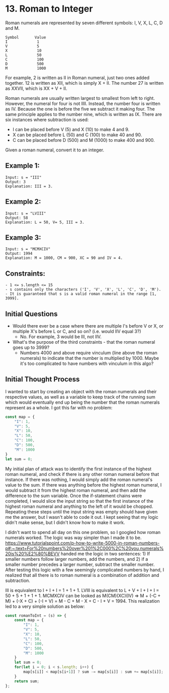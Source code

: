 # 13. Roman to Integer
Roman numerals are represented by seven different symbols: I, V, X, L, C, D and M.
```
Symbol       Value
I             1
V             5
X             10
L             50
C             100
D             500
M             1000
```
For example, 2 is written as II in Roman numeral, just two ones added together. 12 is written as XII, which is simply X + II. The number 27 is written as XXVII, which is XX + V + II.

Roman numerals are usually written largest to smallest from left to right. However, the numeral for four is not IIII. Instead, the number four is written as IV. Because the one is before the five we subtract it making four. The same principle applies to the number nine, which is written as IX. There are six instances where subtraction is used:

- I can be placed before V (5) and X (10) to make 4 and 9. 
- X can be placed before L (50) and C (100) to make 40 and 90. 
- C can be placed before D (500) and M (1000) to make 400 and 900.

Given a roman numeral, convert it to an integer.

## Example 1: 
```
Input: s = "III"
Output: 3
Explanation: III = 3.
```

## Example 2: 
```
Input: s = "LVIII"
Output: 58
Explanation: L = 50, V= 5, III = 3.
```

## Example 3: 
```
Input: s = "MCMXCIV"
Output: 1994
Explanation: M = 1000, CM = 900, XC = 90 and IV = 4.
```

## Constraints: 
```
- 1 <= s.length <= 15
- s contains only the characters ('I', 'V', 'X', 'L', 'C', 'D', 'M').
- It is guaranteed that s is a valid roman numeral in the range [1, 3999].
```

## Initial Questions
- Would there ever be a case where there are multiple I's before V or X, or multiple X's before L or C, and so on? (i.e. would IIV equal 3?) 
  - No. For example, 3 would be III, not IIV. 
- What's the purpose of the third constraints - that the roman numeral goes up to 3999? 
  - Numbers 4000 and above require vinculum (line above the roman numerals) to indicate that the number is multiplied by 1000. Maybe it's too complicated to have numbers with vinculum in this algo? 

## Initial Thought Process
I wanted to start by creating an object with the roman numerals and their respective values, as well as a variable to keep track of the running sum which would eventually end up being the number that the roman numerals represent as a whole. I got this far with no problem: 
```js
const map = {
    "I": 1, 
    "V": 5, 
    "X": 10, 
    "L": 50, 
    "C": 100, 
    "D": 500, 
    "M": 1000
}
let sum = 0;
```
My initial plan of attack was to identify the first instance of the highest roman numeral, and check if there is any other roman numeral before that instance. If there was nothing, I would simply add the roman numeral's value to the sum. If there was anything before the highest roman numeral, I would subtract it from the highest roman numeral, and then add the difference to the sum variable. Once the if-statement chains were completed, I would slice the input string so that the first instance of the highest roman numeral and anything to the left of it would be chopped. Repeating these steps until the input string was empty should have given me the answer, but I wasn't able to code it out. I kept seeing that my logic didn't make sense, but I didn't know how to make it work. 

I didn't want to spend all day on this one problem, so I googled how roman numerals worked. The logic was way simpler than I made it to be. https://www.tutorialspoint.com/p-how-to-write-5000-in-roman-numbers-p#:~:text=For%20numbers%20over%201%2C000%2C%20you,numerals%20is%20%E2%80%BEVV handed me the logic in two sentences: 1) If smaller numbers follow larger numbers, add the numbers, and 2) if a smaller number precedes a larger number, subtract the smaller number. After testing this logic with a few seemingly complicated numbers by hand, I realized that all there is to roman numeral is a combination of addition and subtraction. 

III is equivalent to I + I + I = 1 + 1 + 1. LVIII is equivalent to L + V + I + I + I = 50 + 5 + 1 + 1 + 1. MCMXCIV can be looked as M(CM)(XC)(IV) => M + (-C + M) + (-X + C) + (-I + V) = M - C + M - X + C - I + V = 1994. This realization led to a very simple solution as below: 
```js
const romanToInt = (s) => {
    const map = {
        "I": 1, 
        "V": 5, 
        "X": 10, 
        "L": 50, 
        "C": 100, 
        "D": 500, 
        "M": 1000
    }
    let sum = 0;
    for(let i = 0; i < s.length; i++) {
        map[s[i]] < map[s[i+1]] ? sum -= map[s[i]] : sum += map[s[i]];
    }
    return sum;
};
```
